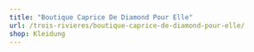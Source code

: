 ```yaml
---
title: "Boutique Caprice De Diamond Pour Elle"
url: /trois-rivieres/boutique-caprice-de-diamond-pour-elle/
shop: Kleidung
---
```

